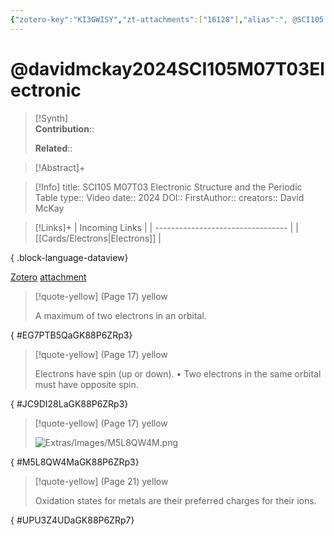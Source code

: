```yaml
---
{"zotero-key":"KI3GWISY","zt-attachments":["16128"],"alias":", @SCI105 M07T03 Electronic Structure and the Periodic Table","keywords":["✅"],"FirstAuthor":"[[ David McKay]]","tags":["source/video","Uni/SCI105"],"dg-publish":true,"permalink":"/sources/video/davidmckay2024-sci-105-m07-t03-electronic/","dgPassFrontmatter":true}
---
```


# @davidmckay2024SCI105M07T03Electronic

>[!Synth]  
>**Contribution**::  
>  
>**Related**:: 
>  

> [!Abstract]+
> 

> [!Info]
> title: SCI105 M07T03 Electronic Structure and the Periodic Table
> type:: Video 
> date:: 2024
> DOI:: 
> FirstAuthor:: 
> creators:: David McKay

> [!Links]+
>  | Incoming Links                    |
> | --------------------------------- |
> | [[Cards/Electrons\|Electrons]] |
> 
{ .block-language-dataview}


[Zotero](zotero://select/library/items/KI3GWISY) [attachment](<file:///Users/nathanmaxwell/Zotero/storage/GK88P6ZR/David%20McKay%20-%202024%20-%20SCI105%20M07T03%20Electronic%20Structure%20and%20the%20Periodic%20Table.pdf>)

> [!quote-yellow] (Page 17) yellow
> 
> A maximum of two electrons in an orbital.
>
{ #EG7PTB5QaGK88P6ZRp3}


> [!quote-yellow] (Page 17) yellow
> 
> Electrons have spin (up or down). • Two electrons in the same orbital must have opposite spin.
>
{ #JC9DI28LaGK88P6ZRp3}


> [!quote-yellow] (Page 17) yellow
> 
> ![Extras/Images/M5L8QW4M.png](/img/user/Extras/Images/M5L8QW4M.png)
>
{ #M5L8QW4MaGK88P6ZRp3}


> [!quote-yellow] (Page 21) yellow
> 
> Oxidation states for metals are their preferred charges for their ions.
>
{ #UPU3Z4UDaGK88P6ZRp7}


